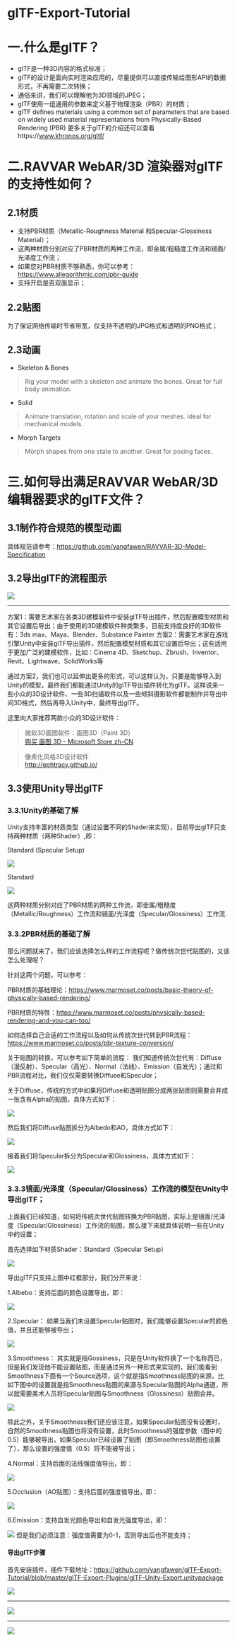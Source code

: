 # glTF-Export-Tutorial
# 一.什么是glTF？
* glTF是一种3D内容的格式标准；
* glTF的设计是面向实时渲染应用的，尽量提供可以直接传输给图形API的数据形式，不再需要二次转换；
* 通俗来讲，我们可以理解他为3D领域的JPEG；
* glTF使用一组通用的参数来定义基于物理渲染（PBR）的材质；
* glTF defines materials using a common set of parameters that are based on widely used material representations from Physically-Based Rendering (PBR)
更多关于glTF的介绍还可以查看https://www.khronos.org/gltf/

# 二.RAVVAR WebAR/3D 渲染器对glTF的支持性如何？
## 2.1材质
* 支持PBR材质（Metallic-Roughness Material 和Specular-Glossiness Material）；
* 这两种材质分别对应了PBR材质的两种工作流，即金属/粗糙度工作流和镜面/光泽度工作流；
* 如果您对PBR材质不够熟悉，你可以参考：https://www.allegorithmic.com/pbr-guide
* 支持开启是否双面显示；

## 2.2贴图
为了保证网络传输时节省带宽，仅支持不透明的JPG格式和透明的PNG格式；

## 2.3动画
* Skeleton & Bones
> Rig your model with a skeleton and animate the bones. Great for full body animation.  
* Solid
> Animate translation, rotation and scale of your meshes. Ideal for mechanical models.  
* Morph Targets
> Morph shapes from one state to another. Great for posing faces.  

# 三.如何导出满足RAVVAR WebAR/3D编辑器要求的glTF文件？
## 3.1制作符合规范的模型动画
具体规范请参考：https://github.com/yangfawen/RAVVAR-3D-Model-Specification

## 3.2导出glTF的流程图示
![](glTF-Export-Tutorial/glTF_Art_Pipeline.png)
- - - -
方案1：需要艺术家在各类3D建模软件中安装glTF导出插件，然后配置模型材质和其它设置后导出；由于使用的3D建模软件种类繁多，目前支持度良好的3D软件有：3ds max、Maya、Blender、Substance Painter
方案2：需要艺术家在游戏引擎Unity中安装glTF导出插件，然后配置模型材质和其它设置后导出；这些适用于更加广泛的建模软件，比如：Cinema 4D、Sketchup、Zbrush、Inventor、Revit、Lightwave、SolidWorks等

通过方案2，我们也可以延伸出更多的形式，可以这样认为，只要是能够导入到Unity的模型，最终我们都能通过Unity的glTF导出插件转化为glTF。这样说来一些小众的3D设计软件、一些3D扫描软件以及一些倾斜摄影软件都能制作并导出中间3D格式，然后再导入Unity中，最终导出glTF。

这里向大家推荐两款小众的3D设计软件：
> 微软3D画图软件：画图3D（Paint 3D）  
> [购买 画图 3D - Microsoft Store zh-CN](https://www.microsoft.com/zh-cn/store/p/paint-3d-preview/9nblggh5fv99)  

> 像素化风格3D设计软件  
> http://ephtracy.github.io/  

## 3.3使用Unity导出glTF
### 3.3.1Unity的基础了解
Unity支持丰富的材质类型（通过设置不同的Shader来实现），目前导出glTF只支持两种材质（两种Shader）,即：

Standard (Specular Setup)

![](glTF-Export-Tutorial/Materials.png)

Standard

![](glTF-Export-Tutorial/Materials2.png)

这两种材质分别对应了PBR材质的两种工作流，即金属/粗糙度（Metallic/Roughness）工作流和镜面/光泽度（Specular/Glossiness）工作流.

### 3.3.2PBR材质的基础了解
那么问题就来了，我们应该选择怎么样的工作流程呢？做传统次世代贴图的，又该怎么处理呢？

针对这两个问题，可以参考：

PBR材质的基础理论：https://www.marmoset.co/posts/basic-theory-of-physically-based-rendering/

PBR材质的特性：https://www.marmoset.co/posts/physically-based-rendering-and-you-can-too/

如何选择自己合适的工作流程以及如何从传统次世代转到PBR流程：https://www.marmoset.co/posts/pbr-texture-conversion/

关于贴图的转换，可以参考如下简单的流程：
我们知道传统次世代有：Diffuse（漫反射）、Specular（高光）、Normal（法线）、Emission（自发光）；通过和PBR流程对比，我们仅仅需要转换Diffuse和Specular；

关于Diffuse，传统的方式中如果将Diffuse和透明贴图分成两张贴图则需要合并成一张含有Alpha的贴图，具体方式如下：

![](glTF-Export-Tutorial/basecolor_alpha_combined.jpg)


然后我们将Diffuse贴图拆分为Albedo和AO，具体方式如下：

![](glTF-Export-Tutorial/traditionalconvert001.png)

接着我们将Specular拆分为Specular和Glossiness，具体方式如下：

![](glTF-Export-Tutorial/traditionalconvert002.png)


### 3.3.3镜面/光泽度（Specular/Glossiness）工作流的模型在Unity中导出glTF；

上面我们已经知道，如何将传统次世代贴图转换为PBR贴图，实际上是镜面/光泽度（Specular/Glossiness）工作流的贴图，那么接下来就具体说明一些在Unity中的设置；

首先选择如下材质Shader：Standard（Specular Setup）

![](glTF-Export-Tutorial/pbr_specular.png)

导出glTF只支持上图中红框部分，我们分开来说：

1.Albebo：支持后面的颜色设置导出，即：

![](glTF-Export-Tutorial/Albedo.png)

2.Specular：
如果当我们未设置Specular贴图时，我们能够设置Specular的颜色值，并且还能够被导出；

![](glTF-Export-Tutorial/Specular.png)

3.Smoothness：
其实就是指Gossiness，只是在Unity软件换了一个名称而已，但是我们发现他不能设置贴图，而是通过另外一种形式来实现的，我们能看到Smoothness下面有一个Source选项，这个就是指Smoothness贴图的来源，比如下图中的设置就是指Smoothness贴图的来源与Specular贴图的Alpha通道，所以就需要美术人员将Specular贴图与Smoothness（Glossiness）贴图合并。

![](glTF-Export-Tutorial/Smoothness.png)

除此之外，关于Smoothness我们还应该注意，如果Specular贴图没有设置时，自然的Smoothness贴图也将没有设置，此时Smoothness的强度参数（图中的0.5）能够被导出，如果Specular已经设置了贴图（即Smoothness贴图也设置了），那么设置的强度值（0.5）将不能被导出；

4.Normal：支持后面的法线强度值导出，即：

![](glTF-Export-Tutorial/Normal.png)

5.Occlusion（AO贴图）：支持后面的强度值导出，即：

![](glTF-Export-Tutorial/Occlusion.png)

6.Emission：支持自发光颜色导出和自发光强度导出，即：

![](glTF-Export-Tutorial/Emission.png)
但是我们必须注意：强度值需要为0-1，否则导出后也不能支持；

#### 导出glTF步骤
首先安装插件，插件下载地址：https://github.com/yangfawen/glTF-Export-Tutorial/blob/master/glTF-Export-Plugins/glTF-Unity-Export.unitypackage

![](glTF-Export-Tutorial/Unity_glTF1.png)
- - - -
![](glTF-Export-Tutorial/Unity_glTF2.png)
- - - -
![](glTF-Export-Tutorial/Unity_glTF3.png)

